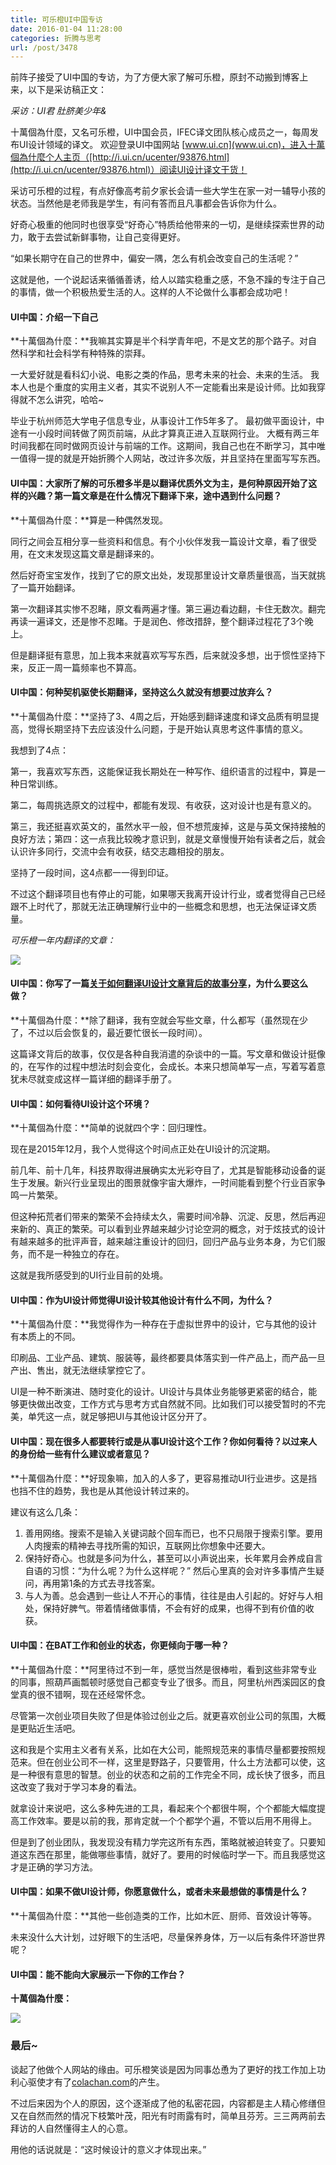 ```yaml
---
title: 可乐橙UI中国专访
date: 2016-01-04 11:28:00
categories: 折腾与思考
url: /post/3478
---
```


前阵子接受了UI中国的专访，为了方便大家了解可乐橙，原封不动搬到博客上来，以下是采访稿正文：

*采访：UI君 肚脐美少年&*

十萬個為什麼，又名可乐橙，UI中国会员，IFEC译文团队核心成员之一，每周发布UI设计领域的译文。
欢迎登录UI中国网站 [www.ui.cn](www.ui.cn)，进入十萬個為什麼个人主页（[http://i.ui.cn/ucenter/93876.html](http://i.ui.cn/ucenter/93876.html)）阅读UI设计译文干货！

采访可乐橙的过程，有点好像高考前夕家长会请一些大学生在家一对一辅导小孩的状态。当然他是老师我是学生，有问有答而且凡事都会告诉你为什么。
 
好奇心极重的他同时也很享受“好奇心”特质给他带来的一切，是继续探索世界的动力，敢于去尝试新鲜事物，让自己变得更好。
 
“如果长期守在自己的世界中，偏安一隅，怎么有机会改变自己的生活呢？”
 
这就是他，一个说起话来循循善诱，给人以踏实稳重之感，不急不躁的专注于自己的事情，做一个积极热爱生活的人。这样的人不论做什么事都会成功吧！

#### UI中国：介绍一下自己

**十萬個為什麼：**我嘛其实算是半个科学青年吧，不是文艺的那个路子。对自然科学和社会科学有种特殊的崇拜。

一大爱好就是看科幻小说、电影之类的作品，思考未来的社会、未来的生活。
我本人也是个重度的实用主义者，其实不说别人不一定能看出来是设计师。比如我穿得就不怎么讲究，哈哈~
 
毕业于杭州师范大学电子信息专业，从事设计工作5年多了。
最初做平面设计，中途有一小段时间转做了网页前端，从此才算真正进入互联网行业。
大概有两三年时间我都在同时做网页设计与前端的工作。这期间，我自己也在不断学习，其中唯一值得一提的就是开始折腾个人网站，改过许多次版，并且坚持在里面写写东西。

#### UI中国：大家所了解的可乐橙多半是以翻译优质外文为主，是何种原因开始了这样的兴趣？第一篇文章是在什么情况下翻译下来，途中遇到什么问题？

**十萬個為什麼：**算是一种偶然发现。

同行之间会互相分享一些资料和信息。有个小伙伴发我一篇设计文章，看了很受用，在文末发现这篇文章是翻译来的。

然后好奇宝宝发作，找到了它的原文出处，发现那里设计文章质量很高，当天就挑了一篇开始翻译。

第一次翻译其实惨不忍睹，原文看两遍才懂。第三遍边看边翻，卡住无数次。翻完再读一遍译文，还是惨不忍睹。于是润色、修改措辞，整个翻译过程花了3个晚上。
 
但是翻译挺有意思，加上我本来就喜欢写写东西，后来就没多想，出于惯性坚持下来，反正一周一篇频率也不算高。

#### UI中国：何种契机驱使长期翻译，坚持这么久就没有想要过放弃么？

**十萬個為什麼：**坚持了3、4周之后，开始感到翻译速度和译文品质有明显提高，觉得长期坚持下去应该没什么问题，于是开始认真思考这件事情的意义。
 
我想到了4点：
 
第一，我喜欢写东西，这能保证我长期处在一种写作、组织语言的过程中，算是一种日常训练。

第二，每周挑选原文的过程中，都能有发现、有收获，这对设计也是有意义的。

第三，我还挺喜欢英文的，虽然水平一般，但不想荒废掉，这是与英文保持接触的良好方法；第四：这一点我比较晚才意识到，就是文章慢慢开始有读者之后，就会认识许多同行，交流中会有收获，结交志趣相投的朋友。
 
坚持了一段时间，这4点都一一得到印证。
 
不过这个翻译项目也有停止的可能，如果哪天我离开设计行业，或者觉得自己已经跟不上时代了，那就无法正确理解行业中的一些概念和思想，也无法保证译文质量。

*可乐橙一年内翻译的文章：*

![](https://storageapi.fleek.co/0a3a8890-e65e-47ce-93d7-0442b9209d38-bucket/blog/posts/2016-01/01-04/2.jpg)

#### UI中国：你写了一篇[关于如何翻译UI设计文章背后的故事分享](http://colachan.com/post/3420)，为什么要这么做？

**十萬個為什麼：**除了翻译，我有空就会写些文章，什么都写（虽然现在少了，不过以后会恢复的，最近要忙很长一段时间）。

这篇译文背后的故事，仅仅是各种自我消遣的杂谈中的一篇。写文章和做设计挺像的，在写作的过程中想法时刻会变化，会成长。本来只想简单写一点，写着写着意犹未尽就变成这样一篇详细的翻译手册了。

#### UI中国：如何看待UI设计这个环境？

**十萬個為什麼：**简单的说就四个字：回归理性。
 
现在是2015年12月，我个人觉得这个时间点正处在UI设计的沉淀期。
 
前几年、前十几年，科技界取得进展确实太光彩夺目了，尤其是智能移动设备的诞生于发展。新兴行业呈现出的图景就像宇宙大爆炸，一时间能看到整个行业百家争鸣一片繁荣。
 
但这种拓荒者们带来的繁荣不会持续太久，需要时间冷静、沉淀、反思，然后再迎来新的、真正的繁荣。可以看到业界越来越少讨论空洞的概念，对于炫技式的设计有越来越多的批评声音，越来越注重设计的回归，回归产品与业务本身，为它们服务，而不是一种独立的存在。

这就是我所感受到的UI行业目前的处境。

#### UI中国：作为UI设计师觉得UI设计较其他设计有什么不同，为什么？

**十萬個為什麼：**我觉得作为一种存在于虚拟世界中的设计，它与其他的设计有本质上的不同。

印刷品、工业产品、建筑、服装等，最终都要具体落实到一件产品上，而产品一旦产出、售出，就无法继续掌控它了。

UI是一种不断演进、随时变化的设计。UI设计与具体业务能够更紧密的结合，能够更快做出改变，工作方式与思考方式自然就不同。比如我们可以接受暂时的不完美，单凭这一点，就足够把UI与其他设计区分开了。

#### UI中国：现在很多人都要转行或是从事UI设计这个工作？你如何看待？以过来人的身份给一些有什么建议或者意见？

**十萬個為什麼：**好现象嘛，加入的人多了，更容易推动UI行业进步。这是挡也挡不住的趋势，我也是从其他设计转过来的。

建议有这么几条：

1. 善用网络。搜索不是输入关键词敲个回车而已，也不只局限于搜索引擎。要用人肉搜索的精神去寻找所需的知识，互联网比你想象中还要大。
2. 保持好奇心。也就是多问为什么，甚至可以小声说出来，长年累月会养成自言自语的习惯：“为什么呢？为什么这样呢？” 然后心里真的会对许多事情产生疑问，再用第1条的方式去寻找答案。
3. 与人为善。总会遇到一些让人不开心的事情，往往是由人引起的。好好与人相处，保持好脾气。带着情绪做事情，不会有好的成果，也得不到有价值的收获。

#### UI中国：在BAT工作和创业的状态，你更倾向于哪一种？

**十萬個為什麼：**阿里待过不到一年，感觉当然是很棒啦，看到这些非常专业的同事，照葫芦画瓢顿时感觉自己都变专业了很多。而且，阿里杭州西溪园区的食堂真的很不错啊，现在还经常怀念。
 
尽管第一次创业项目失败了但是体验过创业之后。就更喜欢创业公司的氛围，大概是更贴近生活吧。

这和我是个实用主义者有关系，比如在大公司，能照规范来的事情尽量都要按照规范来。但在创业公司不一样，这里是野路子，只要管用，什么土方法都可以使，这是一种很有意思的智慧。创业的状态和之前的工作完全不同，成长快了很多，而且这改变了我对于学习本身的看法。
 
就拿设计来说吧，这么多种先进的工具，看起来个个都很牛啊，个个都能大幅度提高工作效率。要是以前的我，那肯定就一个个都学个遍，不管以后用不用得上。

但是到了创业团队，我发现没有精力学完这所有东西，策略就被迫转变了。只要知道这东西在那里，能做哪些事情，就好了。要用的时候临时学一下。而且我感觉这才是正确的学习方法。

#### UI中国：如果不做UI设计师，你愿意做什么，或者未来最想做的事情是什么？

**十萬個為什麼：**其他一些创造类的工作，比如木匠、厨师、音效设计等等。

未来没什么大计划，过好眼下的生活吧，尽量保养身体，万一以后有条件环游世界呢？

#### UI中国：能不能向大家展示一下你的工作台？

**十萬個為什麼：**

![](https://storageapi.fleek.co/0a3a8890-e65e-47ce-93d7-0442b9209d38-bucket/blog/posts/2016-01/01-04/3.jpg)

### 最后~

谈起了他做个人网站的缘由。可乐橙笑谈是因为同事怂恿为了更好的找工作加上功利心驱使才有了[colachan.com](http://colachan.com/)的产生。

不过后来因为个人的原因，这个逐渐成了他的私密花园，内容都是主人精心修缮但又在自然而然的情况下枝繁叶茂，阳光有时雨露有时，简单且芬芳。三三两两前去拜访的人自然懂得主人的心意。
 
用他的话说就是：“这时候设计的意义才体现出来。”